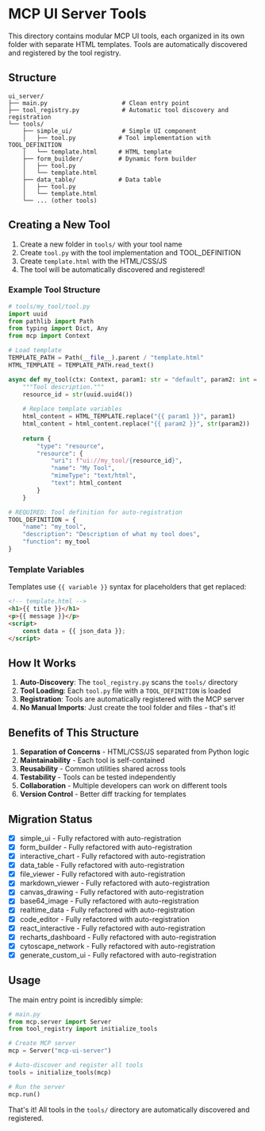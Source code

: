 # MCP UI Server Tools

This directory contains modular MCP UI tools, each organized in its own folder with separate HTML templates. Tools are automatically discovered and registered by the tool registry.

## Structure

```
ui_server/
├── main.py                     # Clean entry point
├── tool_registry.py            # Automatic tool discovery and registration
└── tools/
    ├── simple_ui/              # Simple UI component
    │   ├── tool.py            # Tool implementation with TOOL_DEFINITION
    │   └── template.html      # HTML template
    ├── form_builder/          # Dynamic form builder
    │   ├── tool.py
    │   └── template.html
    ├── data_table/            # Data table
    │   ├── tool.py
    │   └── template.html
    └── ... (other tools)
```

## Creating a New Tool

1. Create a new folder in `tools/` with your tool name
2. Create `tool.py` with the tool implementation and TOOL_DEFINITION
3. Create `template.html` with the HTML/CSS/JS
4. The tool will be automatically discovered and registered!

### Example Tool Structure

```python
# tools/my_tool/tool.py
import uuid
from pathlib import Path
from typing import Dict, Any
from mcp import Context

# Load template
TEMPLATE_PATH = Path(__file__).parent / "template.html"
HTML_TEMPLATE = TEMPLATE_PATH.read_text()

async def my_tool(ctx: Context, param1: str = "default", param2: int = 42) -> Dict[str, Any]:
    """Tool description."""
    resource_id = str(uuid.uuid4())
    
    # Replace template variables
    html_content = HTML_TEMPLATE.replace("{{ param1 }}", param1)
    html_content = html_content.replace("{{ param2 }}", str(param2))
    
    return {
        "type": "resource",
        "resource": {
            "uri": f"ui://my_tool/{resource_id}",
            "name": "My Tool",
            "mimeType": "text/html",
            "text": html_content
        }
    }

# REQUIRED: Tool definition for auto-registration
TOOL_DEFINITION = {
    "name": "my_tool",
    "description": "Description of what my tool does",
    "function": my_tool
}
```

### Template Variables

Templates use `{{ variable }}` syntax for placeholders that get replaced:

```html
<!-- template.html -->
<h1>{{ title }}</h1>
<p>{{ message }}</p>
<script>
    const data = {{ json_data }};
</script>
```

## How It Works

1. **Auto-Discovery**: The `tool_registry.py` scans the `tools/` directory
2. **Tool Loading**: Each `tool.py` file with a `TOOL_DEFINITION` is loaded
3. **Registration**: Tools are automatically registered with the MCP server
4. **No Manual Imports**: Just create the tool folder and files - that's it!

## Benefits of This Structure

1. **Separation of Concerns** - HTML/CSS/JS separated from Python logic
2. **Maintainability** - Each tool is self-contained
3. **Reusability** - Common utilities shared across tools
4. **Testability** - Tools can be tested independently
5. **Collaboration** - Multiple developers can work on different tools
6. **Version Control** - Better diff tracking for templates

## Migration Status

- [x] simple_ui - Fully refactored with auto-registration
- [x] form_builder - Fully refactored with auto-registration
- [x] interactive_chart - Fully refactored with auto-registration
- [x] data_table - Fully refactored with auto-registration
- [x] file_viewer - Fully refactored with auto-registration
- [x] markdown_viewer - Fully refactored with auto-registration
- [x] canvas_drawing - Fully refactored with auto-registration
- [x] base64_image - Fully refactored with auto-registration
- [x] realtime_data - Fully refactored with auto-registration
- [x] code_editor - Fully refactored with auto-registration
- [x] react_interactive - Fully refactored with auto-registration
- [x] recharts_dashboard - Fully refactored with auto-registration
- [x] cytoscape_network - Fully refactored with auto-registration
- [x] generate_custom_ui - Fully refactored with auto-registration

## Usage

The main entry point is incredibly simple:

```python
# main.py
from mcp.server import Server
from tool_registry import initialize_tools

# Create MCP server
mcp = Server("mcp-ui-server")

# Auto-discover and register all tools
tools = initialize_tools(mcp)

# Run the server
mcp.run()
```

That's it! All tools in the `tools/` directory are automatically discovered and registered.